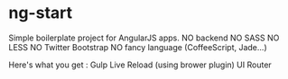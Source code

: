 ng-start
==================

Simple boilerplate project for AngularJS apps.
    NO backend
    NO SASS
    NO LESS
    NO Twitter Bootstrap
    NO fancy language (CoffeeScript, Jade...)

Here's what you get :
    Gulp
    Live Reload (using brower plugin)
    UI Router

